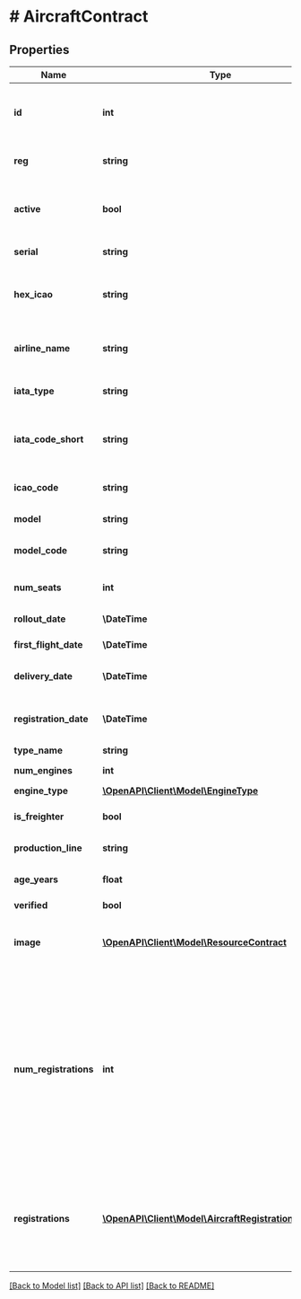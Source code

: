 # # AircraftContract

## Properties

Name | Type | Description | Notes
------------ | ------------- | ------------- | -------------
**id** | **int** | Unique ID of the aircraft record in our database |
**reg** | **string** | Tail-number of the aircraft |
**active** | **bool** | Indicator if aircraft is operational under this registration |
**serial** | **string** | Serial number | [optional]
**hex_icao** | **string** | ICAO 24 bit Mode-S hexadecimal transponder address | [optional]
**airline_name** | **string** | Name of the airline operating the aircraft | [optional]
**iata_type** | **string** | IATA-type of the aircraft | [optional]
**iata_code_short** | **string** | Short variant of IATA-code of the aircraft | [optional]
**icao_code** | **string** | ICAO-code of the aircraft | [optional]
**model** | **string** | Model of the aircraft | [optional]
**model_code** | **string** | Model code of the aircraft | [optional]
**num_seats** | **int** | Number of passenger seats | [optional]
**rollout_date** | **\DateTime** | Date of roll-out (UTC) | [optional]
**first_flight_date** | **\DateTime** | First flight date | [optional]
**delivery_date** | **\DateTime** | Date of delivery to the owner | [optional]
**registration_date** | **\DateTime** | Date of assigning current registration | [optional]
**type_name** | **string** | Type name | [optional]
**num_engines** | **int** | Number of engines | [optional]
**engine_type** | [**\OpenAPI\Client\Model\EngineType**](EngineType.md) | Engine type | [optional]
**is_freighter** | **bool** | Marker if aircraft is cargo or not |
**production_line** | **string** | Production line | [optional]
**age_years** | **float** | Age of the aircraft in year | [optional]
**verified** | **bool** |  |
**image** | [**\OpenAPI\Client\Model\ResourceContract**](ResourceContract.md) | Image of the aircraft (if provided by the endpoint) | [optional]
**num_registrations** | **int** | An aircraft may have a history of past registrations with other airlines or operators.  This field represents a total number of registration records known in our database. |
**registrations** | [**\OpenAPI\Client\Model\AircraftRegistrationContract[]**](AircraftRegistrationContract.md) | A history of all registrations with other airlines or operators (if provided by the endpoint). | [optional]

[[Back to Model list]](../../README.md#models) [[Back to API list]](../../README.md#endpoints) [[Back to README]](../../README.md)
